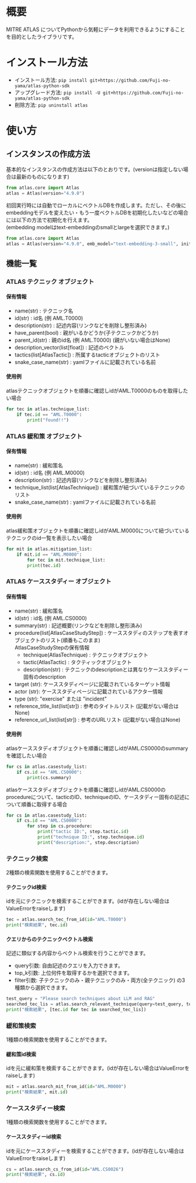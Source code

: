 # 概要
MITRE ATLAS についてPythonから気軽にデータを利用できるようにすることを目的としたライブラリです。

# インストール方法
- インストール方法: `pip install git+https://github.com/Fuji-no-yama/atlas-python-sdk`
- アップグレード方法: `pip install -U git+https://github.com/Fuji-no-yama/atlas-python-sdk`
- 削除方法: `pip uninstall atlas`

# 使い方
## インスタンスの作成方法
基本的なインスタンスの作成方法は以下のとおりです。(versionは指定しない場合は最新のものになります)
```python
from atlas.core import Atlas
atlas = Atlas(version="4.9.0")
```
初回実行時には自動でローカルにベクトルDBを作成します。ただし、その後にembeddingモデルを変えたい・もう一度ベクトルDBを初期化したいなどの場合には以下の方法で初期化を行えます。  
(embedding modelはtext-embeddingのsmallとlargeを選択できます。)
```python
from atlas.core import Atlas
atlas = Atlas(version="4.9.0", emb_model="text-embedding-3-small", initialize_vector=True)
```
## 機能一覧

### ATLAS テクニック オブジェクト

#### 保有情報
- name(str) : テクニック名
- id(str) : id名 (例 AML.T0000)
- description(str) : 記述内容(リンクなどを削除し整形済み)
- have_parent(bool) : 親がいるかどうか(子テクニックかどうか)
- parent_id(str) : 親のid名 (例 AML.T0000) (親がいない場合はNone)
- description_vector(list[float]) : 記述のベクトル
- tactics(list[AtlasTactic]) : 所属するtacticオブジェクトのリスト
- snake_case_name(str) : yamlファイルに記載されている名前

#### 使用例
atlasテクニックオブジェクトを順番に確認しidがAML.T0000のものを取得したい場合
```python
for tec in atlas.technique_list:
    if tec.id == "AML.T0000":
        print("found!!")
```

### ATLAS 緩和策 オブジェクト

#### 保有情報
- name(str) : 緩和策名
- id(str) : id名 (例 AML.M0000)
- description(str) : 記述内容(リンクなどを削除し整形済み)
- technique_list(list[AtlasTechnique]) : 緩和策が紐づいているテクニックのリスト
- snake_case_name(str) : yamlファイルに記載されている名前

#### 使用例
atlas緩和策オブジェクトを順番に確認しidがAML.M0000について紐づいているテクニックのid一覧を表示したい場合
```python
for mit in atlas.mitigation_list:
    if mit.id == "AML.M0000":
        for tec in mit.technique_list:
        print(tec.id)
```

### ATLAS ケーススタディー オブジェクト

#### 保有情報
- name(str) : 緩和策名
- id(str) : id名 (例 AML.CS0000)
- summary(str) : 記述概要(リンクなどを削除し整形済み)
- procedure(list[AtlasCaseStudyStep]) : ケーススタディのステップを表すオブジェクトのリスト(順番もこのまま)  
AtlasCaseStudyStepの保有情報
    - technique(AtlasTechnique) : テクニックオブジェクト
    - tactic(AtlasTactic) : タクティックオブジェクト
    - description(str) : テクニックのdescriptionとは異なりケーススタディー固有のdescription
- target (str): ケーススタディページに記載されているターゲット情報
- actor (str): ケーススタディページに記載されているアクター情報
- type (str): "exercise" または "incident"
- reference_title_list(list[str]) : 参考のタイトルリスト (記載がない場合はNone)
- reference_url_list(list[str]) : 参考のURLリスト (記載がない場合はNone)

#### 使用例
atlasケーススタディオブジェクトを順番に確認しidがAML.CS0000のsummaryを確認したい場合
```python
for cs in atlas.casestudy_list:
    if cs.id == "AML.CS0000":
        print(cs.summary)
```

atlasケーススタディオブジェクトを順番に確認しidがAML.CS0000のprocedureについて、tacticのID、techniqueのID、ケースタディー固有の記述について順番に取得する場合
```python
for cs in atlas.casestudy_list:
    if cs.id == "AML.CS0000":
        for step in cs.procedure:
            print("tactic ID:", step.tactic.id)
            print("technique ID:", step.technique.id)
            print("description:", step.description)
```

### テクニック検索

2種類の検索関数を使用することができます。
#### テクニックid検索
idを元にテクニックを検索することができます。(idが存在しない場合はValueErrorをraiseします)
```python
tec = atlas.search_tec_from_id(id="AML.T0000")
print("検索結果", tec.id)
```

#### クエリからのテクニックベクトル検索
記述に類似する内容からベクトル検索を行うことができます。
- query引数: 自由記述のクエリを入力できます。
- top_k引数: 上位何件を取得するかを選択できます。
- filter引数: 子テクニックのみ・親テクニックのみ・両方(全テクニック) の3種類から選択できます。
```python
test_query = "Please search techniques about LLM and RAG"
searched_tec_lis = atlas.search_relevant_technique(query=test_query, top_k=5, filter_parent="both")
print("検索結果", [tec.id for tec in searched_tec_lis])
```

### 緩和策検索

1種類の検索関数を使用することができます。
#### 緩和策id検索
idを元に緩和策を検索することができます。(idが存在しない場合はValueErrorをraiseします)
```python
mit = atlas.search_mit_from_id(id="AML.M0000")
print("検索結果", mit.id)
```

### ケーススタディー検索

1種類の検索関数を使用することができます。
#### ケーススタディーid検索
idを元にケーススタディーを検索することができます。(idが存在しない場合はValueErrorをraiseします)
```python
cs = atlas.search_cs_from_id(id="AML.CS0026")
print("検索結果", cs.id)
```